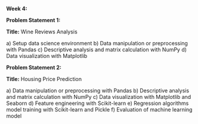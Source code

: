 ****Week 4:****

**Problem Statement 1:**

**Title:** Wine Reviews Analysis

a) Setup data science environment
b) Data manipulation or preprocessing with Pandas
c) Descriptive analysis and matrix calculation with NumPy
d) Data visualization with Matplotlib

**Problem Statement 2:**

**Title:** Housing Price Prediction

a) Data manipulation or preprocessing with Pandas
b) Descriptive analysis and matrix calculation with NumPy
c) Data visualization with Matplotlib and Seaborn
d) Feature engineering with Scikit-learn
e) Regression algorithms model training with Scikit-learn and Pickle
f) Evaluation of machine learning model